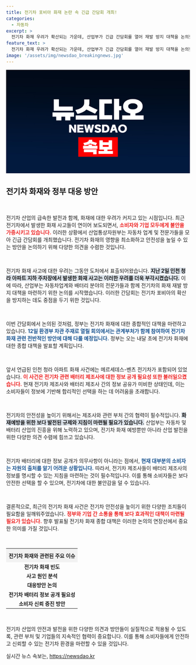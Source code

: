 ```yaml
---
title: 전기차 포비아 화재 논란 속 긴급 간담회 개최!
categories:
  - 자동차
excerpt: >
  전기차 화재 우려가 확산되는 가운데, 산업부가 긴급 간담회를 열어 재발 방지 대책을 논의했다. 오는 12일 모든 관계부처가 참여하는 회의에서 전기차 화재 종합대책 발표를 앞두고, 업계 의견을 수렴하는 중요한 순간이 다가온다.
feature_text: >
  전기차 화재 우려가 확산되는 가운데, 산업부가 긴급 간담회를 열어 재발 방지 대책을 논의했다. 오는 12일 모든 관계부처가 참여하는 회의에서 전기차 화재 종합대책 발표를 앞두고, 업계 의견을 수렴하는 중요한 순간이 다가온다.
image: '/assets/img/newsdao_breakingnews.jpg'
---
```


<p><img src="/assets/img/newsdao_breakingnews.jpg" alt="pcversion 속보" /></p>

<h2 data-ke-size="size26">전기차 화재와 정부 대응 방안</h2>

<p data-ke-size="size16">&nbsp;</p>

<p>전기차 산업의 급속한 발전과 함께, 화재에 대한 우려가 커지고 있는 시점입니다. 최근 전기차에서 발생한 화재 사고들이 연이어 보도되면서, <b><span style="color: #ee2323;">소비자와 기업 모두에게 불안을 가중시키고 있습니다.</span></b> 이러한 상황에서 산업통상자원부는 자동차 업계 및 전문가들을 모아 긴급 간담회를 개최했습니다. 전기차 화재의 영향을 최소화하고 안전성을 높일 수 있는 방안을 논의하기 위해 다양한 의견을 수렴한 것입니다. </p>

<p data-ke-size="size16">&nbsp;</p>

<p>전기차 화재 사고에 대한 우려는 그동안 도처에서 표출되어왔습니다. <b><span style="background-color: #21538527;">지난 2일 인천 청라 아파트 지하 주차장에서 발생한 화재 사고는 이러한 우려를 더욱 부각시켰습니다.</span></b> 이에 따라, 산업부는 자동차업계와 배터리 분야의 전문가들과 함께 전기차의 화재 재발 방지 대책을 마련하기 위한 논의를 시작했습니다. 이러한 간담회는 전기차 포비아의 확산을 방지하는 데도 중점을 두기 위한 것입니다.</p>

<p data-ke-size="size16">&nbsp;</p>

<p>이번 간담회에서 논의된 것처럼, 정부는 전기차 화재에 대한 종합적인 대책을 마련하고 있습니다. <b><span style="color: #1a5490;">12일 환경부 차관 주재로 열릴 회의에서는 관계부처가 함께 참여하여 전기차 화재 관련 전반적인 방안에 대해 다룰 예정입니다.</span></b> 정부는 오는 내달 초에 전기차 화재에 대한 종합 대책을 발표할 계획입니다. </p>

<p data-ke-size="size16">&nbsp;</p>

<p>앞서 언급된 인천 청라 아파트 화재 사건에는 메르세데스-벤츠 전기차가 포함되어 있었습니다. <b><span style="color: #ee2323;">이 사건은 전기차 관련 배터리 제조사에 대한 정보 공개 필요성 또한 불러일으켰습니다.</span></b> 현재 전기차 제조사와 배터리 제조사 간의 정보 공유가 미비한 상태인데, 이는 소비자들이 정보에 기반해 합리적인 선택을 하는 데 어려움을 초래합니다. </p>

<p data-ke-size="size16">&nbsp;</p>

<p>전기차의 안전성을 높이기 위해서는 제조사와 관련 부처 간의 협력이 필수적입니다. <b><span style="background-color: #21538527;">화재예방을 위한 보다 발전된 규제와 지침이 마련될 필요가 있습니다.</span></b> 산업부는 자동차 및 배터리 산업의 진흥을 위해 노력하고 있으며, 전기차 화재 예방뿐만 아니라 산업 발전을 위한 다양한 의견 수렴에 힘쓰고 있습니다.</p>

<p data-ke-size="size16">&nbsp;</p>

<p>전기차 배터리에 대한 정보 공개가 의무사항이 아니라는 점에서, <b><span style="color: #1a5490;">현재 대부분의 소비자는 자원의 출처를 알기 어려운 상황입니다.</span></b> 따라서, 전기차 제조사들이 배터리 제조사의 정보를 명시할 수 있는 지침을 마련하는 것이 필수적입니다. 이를 통해 소비자들은 보다 안전한 선택을 할 수 있으며, 전기차에 대한 불안감을 덜 수 있습니다.</p>

<p data-ke-size="size16">&nbsp;</p>

<p>결론적으로, 최근의 전기차 화재 사건은 전기차 안전성을 높이기 위한 다양한 조치들이 필요함을 일깨워주었습니다. <b><span style="color: #ee2323;">정부와 기업 간 소통을 통해 보다 효과적인 대책이 마련될 필요가 있습니다.</span></b> 향후 발표될 전기차 화재 종합 대책은 이러한 논의의 연장선에서 중요한 의미를 가질 것입니다. </p>

<p data-ke-size="size16">&nbsp;</p>

<table style="width: 100%; border-collapse: collapse;">
    <tr>
        <th style="text-align: center; height: 30px; background-color: #f2f2f2;">전기차 화재와 관련된 주요 이슈</th>
    </tr>
    <tr>
        <td style="text-align: center; height: 17px;"><b>전기차 화재 빈도</b></td>
    </tr>
    <tr>
        <td style="text-align: center; height: 17px;"><b>사고 원인 분석</b></td>
    </tr>
    <tr>
        <td style="text-align: center; height: 17px;"><b>대응방안 논의</b></td>
    </tr>
    <tr>
        <td style="text-align: center; height: 17px;"><b>전기차 배터리 정보 공개 필요성</b></td>
    </tr>
    <tr>
        <td style="text-align: center; height: 17px;"><b>소비자 신뢰 증진 방안</b></td>
    </tr>
</table>

<p data-ke-size="size16">&nbsp;</p>

<p>전기차 산업의 안전과 발전을 위한 다양한 의견과 방안들이 실질적으로 적용될 수 있도록, 관련 부처 및 기업들의 지속적인 협력이 중요합니다. 이를 통해 소비자들에게 안전하고 신뢰할 수 있는 전기차 환경을 마련할 수 있을 것입니다.</p>
실시간 뉴스 속보는, <a href="https://newsdao.kr" rel="dofollow">https://newsdao.kr</a>


